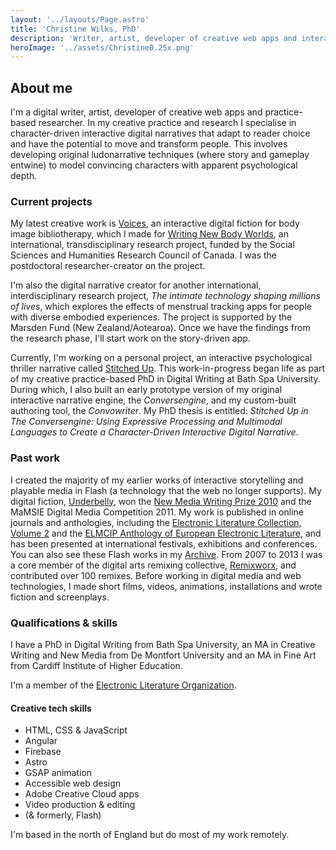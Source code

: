 ```yaml
---
layout: '../layouts/Page.astro'
title: 'Christine Wilks, PhD'
description: 'Writer, artist, developer of creative web apps and interactive digital narratives, and practice-based researcher.'
heroImage: '../assets/Christine0.25x.png'
---
```


## About me

I'm a digital writer, artist, developer of creative web apps and practice-based researcher. In my creative practice and research I specialise in character-driven interactive digital narratives that adapt to reader choice and have the potential to move and transform people. This involves developing original ludonarrative techniques (where story and gameplay entwine) to model convincing characters with apparent psychological depth.

### Current projects

My latest creative work is [Voices](/works/voices/), an interactive digital fiction for body image bibliotherapy, which I made for [Writing New Body Worlds](https://sites.google.com/ualberta.ca/writingnewbodies/home?authuser=0), an international, transdisciplinary research project, funded by the Social Sciences and Humanities Research Council of Canada. I was the postdoctoral researcher-creator on the project.

I'm also the digital narrative creator for another international, interdisciplinary research project, <cite>The intimate technology shaping millions of lives</cite>, which explores the effects of menstrual tracking apps for people with diverse embodied experiences. The project is supported by the Marsden Fund (New Zealand/Aotearoa). Once we have the findings from the research phase, I'll start work on the story-driven app.

Currently, I'm working on a personal project, an interactive psychological thriller narrative called [Stitched Up](/works/stitched-up/). This work-in-progress began life as part of my creative practice-based PhD in Digital Writing at Bath Spa University. During which, I also built an early prototype version of my original interactive narrative engine, the <cite>Conversengine</cite>, and my custom-built authoring tool, the <cite>Convowriter</cite>. My PhD thesis is entitled: <cite>Stitched Up in The Conversengine: Using Expressive Processing and Multimodal Languages to Create a Character-Driven Interactive Digital Narrative</cite>.

### Past work

I created the majority of my earlier works of interactive storytelling and playable media in Flash (a technology that the web no longer supports). My digital fiction, [Underbelly](/archive/underbelly), won the [New Media Writing Prize 2010](http://newmediawritingprize.co.uk/?page_id=350) and the MaMSIE Digital Media Competition 2011. My work is published in online journals and anthologies, including the [Electronic Literature Collection, Volume 2](http://collection.eliterature.org/2/index.html) and the [ELMCIP Anthology of European Electronic Literature](http://anthology.elmcip.net/), and has been presented at international festivals, exhibitions and conferences. You can also see these Flash works in my [Archive](/archive/). From 2007 to 2013 I was a core member of the digital arts remixing collective, [Remixworx](/archive/remixworx/), and contributed over 100 remixes. Before working in digital media and web technologies, I made short films, videos, animations, installations and wrote fiction and screenplays.

### Qualifications & skills

I have a PhD in Digital Writing from Bath Spa University, an MA in Creative Writing and New Media from De Montfort University and an MA in Fine Art from Cardiff Institute of Higher Education.

I'm a member of the [Electronic Literature Organization](https://eliterature.org/).

#### Creative tech skills

-   HTML, CSS & JavaScript
-   Angular
-   Firebase
-   Astro
-   GSAP animation
-   Accessible web design
-   Adobe Creative Cloud apps
-   Video production & editing
-   (& formerly, Flash)

I'm based in the north of England but do most of my work remotely.

